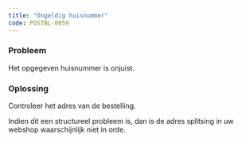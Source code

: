 ```yaml
---
title: "Ongeldig huisnummer"
code: POSTNL-0059
---
```



<p><h3>Probleem</h3></p><p>Het opgegeven huisnummer is onjuist. </p><p><h3>Oplossing</h3></p><p>Controleer het adres van de bestelling. </p><p>Indien dit een structureel probleem is, dan is de adres splitsing in uw webshop waarschijnlijk niet in orde.</p>
